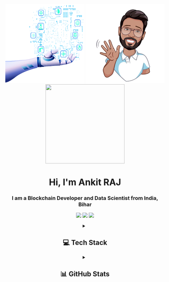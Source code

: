 
<p  align="center">
<img  src="https://github.com/ankitjha2311/ankitjha2311/blob/main/Ai.gif" width="250" height="250" />
<img  src="https://github.com/ankitjha2311/ankitjha2311/blob/main/avatar-removebg-preview.png" width="250" height="250" />
<img src="https://github.com/ankitjha2311/ankitjha2311/blob/main/transBlockch.gif" width="250" height="250" />
</p>
 
<h1 align="center">Hi, I'm Ankit RAJ</h1>
<h3 align="center">I am a Blockchain Developer and Data Scientist from India, Bihar</h3>


<p align="center">
<a href="https://linkedin.com/in/ankit-rudra-ashok-jha" target="blank"><img  src="https://img.shields.io/badge/LinkedIn-%230077B5.svg?logo=linkedin&logoColor=white" /></a>
<a href="https://medium.com/@aeonaten" target="blank"><img  src="https://img.shields.io/badge/Medium-12100E?logo=medium&logoColor=white" /></a>
<a href="https://twitter.com/LevoAnkit" target="blank"><img  src="https://img.shields.io/badge/Twitter-%231DA1F2.svg?logo=Twitter&logoColor=white" /></a>
</p>

<details align="center">
  <summary ><h2 > 💻 Tech Stack </h2></summary>


### Languages
![C](https://img.shields.io/badge/c-%2300599C.svg?style=for-the-badge&logo=c&logoColor=white)
![C++](https://img.shields.io/badge/c++-%2300599C.svg?style=for-the-badge&logo=c%2B%2B&logoColor=white) 
![Java](https://img.shields.io/badge/java-%23ED8B00.svg?style=for-the-badge&logo=java&logoColor=white) 
![PHP](https://img.shields.io/badge/php-%23777BB4.svg?style=for-the-badge&logo=php&logoColor=white) 

![Python](https://img.shields.io/badge/python-3670A0?style=for-the-badge&logo=python&logoColor=ffdd54) 
![Go](https://img.shields.io/badge/go-%2300ADD8.svg?style=for-the-badge&logo=go&logoColor=white) 

### Web Development
![HTML5](https://img.shields.io/badge/html5-%23E34F26.svg?style=for-the-badge&logo=html5&logoColor=white)
![JavaScript](https://img.shields.io/badge/javascript-%23323330.svg?style=for-the-badge&logo=javascript&logoColor=%23F7DF1E) 
![CSS3](https://img.shields.io/badge/css3-%231572B6.svg?style=for-the-badge&logo=css3&logoColor=white)
![Bootstrap](https://img.shields.io/badge/bootstrap-%23563D7C.svg?style=for-the-badge&logo=bootstrap&logoColor=white) 

![Angular](https://img.shields.io/badge/angular-%23DD0031.svg?style=for-the-badge&logo=angular&logoColor=white) 
![Angular.js](https://img.shields.io/badge/angular.js-%23E23237.svg?style=for-the-badge&logo=angularjs&logoColor=white) 
![jQuery](https://img.shields.io/badge/jquery-%230769AD.svg?style=for-the-badge&logo=jquery&logoColor=white) 
![Laravel](https://img.shields.io/badge/laravel-%23FF2D20.svg?style=for-the-badge&logo=laravel&logoColor=white) 

![NodeJS](https://img.shields.io/badge/node.js-6DA55F?style=for-the-badge&logo=node.js&logoColor=white) 
![React](https://img.shields.io/badge/react-%2320232a.svg?style=for-the-badge&logo=react&logoColor=%2361DAFB) 
![SASS](https://img.shields.io/badge/SASS-hotpink.svg?style=for-the-badge&logo=SASS&logoColor=white) 


### Blockchain
![Solidity](https://img.shields.io/badge/Solidity-%23363636.svg?style=for-the-badge&logo=solidity&logoColor=white) 
![Ethereum](https://img.shields.io/badge/Ethereum-3C3C3D?style=for-the-badge&logo=Ethereum&logoColor=white)
![Hyperledger](https://img.shields.io/badge/hyperledger-2F3134?style=for-the-badge&logo=hyperledger&logoColor=white)
![Solona](https://img.shields.io/badge/Solona-2F3134?style=for-the-badge&logo=solona&logoColor=white)

![Polkadot](https://img.shields.io/badge/polkadot-E6007A?style=for-the-badge&logo=polkadot&logoColor=000)
![Web3.js](https://img.shields.io/badge/Web3.js-E6007A?style=for-the-badge&logo=Web3.js&logoColor=%2361DAFB)

### Tools
![Shell Script](https://img.shields.io/badge/shell_script-%23121011.svg?style=for-the-badge&logo=gnu-bash&logoColor=white) 
![AWS](https://img.shields.io/badge/AWS-%23FF9900.svg?style=for-the-badge&logo=amazon-aws&logoColor=white) 
![Azure](https://img.shields.io/badge/azure-%230072C6.svg?style=for-the-badge&logo=azure-devops&logoColor=white) 
![Flask](https://img.shields.io/badge/flask-%23000.svg?style=for-the-badge&logo=flask&logoColor=white) 

![Apache](https://img.shields.io/badge/apache-%23D42029.svg?style=for-the-badge&logo=apache&logoColor=white)
### Databases
![MongoDB](https://img.shields.io/badge/MongoDB-%234ea94b.svg?style=for-the-badge&logo=mongodb&logoColor=white) 
![MySQL](https://img.shields.io/badge/mysql-%2300f.svg?style=for-the-badge&logo=mysql&logoColor=white) 
![SQLite](https://img.shields.io/badge/sqlite-%2307405e.svg?style=for-the-badge&logo=sqlite&logoColor=white) 
### Design 
![Adobe Photoshop](https://img.shields.io/badge/adobephotoshop-%2331A8FF.svg?style=for-the-badge&logo=adobephotoshop&logoColor=white) 
![Gimp Gnu Image Manipulation Program](https://img.shields.io/badge/Gimp-657D8B?style=for-the-badge&logo=gimp&logoColor=FFFFFF) 	
![Figma](https://img.shields.io/badge/figma-%23F24E1E.svg?style=for-the-badge&logo=figma&logoColor=white) 
![Canva](https://img.shields.io/badge/Canva-%2300C4CC.svg?style=for-the-badge&logo=Canva&logoColor=white) 
### Machine Learning & Data Sience

![Keras](https://img.shields.io/badge/Keras-%23D00000.svg?style=for-the-badge&logo=Keras&logoColor=white) 
![NumPy](https://img.shields.io/badge/numpy-%23013243.svg?style=for-the-badge&logo=numpy&logoColor=white) 
![Pandas](https://img.shields.io/badge/pandas-%23150458.svg?style=for-the-badge&logo=pandas&logoColor=white) 
![PyTorch](https://img.shields.io/badge/PyTorch-%23EE4C2C.svg?style=for-the-badge&logo=PyTorch&logoColor=white) 

![scikit-learn](https://img.shields.io/badge/scikit--learn-%23F7931E.svg?style=for-the-badge&logo=scikit-learn&logoColor=white) 
![SciPy](https://img.shields.io/badge/SciPy-%230C55A5.svg?style=for-the-badge&logo=scipy&logoColor=%white) 
![TensorFlow](https://img.shields.io/badge/TensorFlow-%23FF6F00.svg?style=for-the-badge&logo=TensorFlow&logoColor=white) 
###                                  DevOps
![Terraform](https://img.shields.io/badge/terraform-%235835CC.svg?style=for-the-badge&logo=terraform&logoColor=white) 
![Docker](https://img.shields.io/badge/docker-%230db7ed.svg?style=for-the-badge&logo=docker&logoColor=white)
</details>
<details align="center">
  <summary ><h2 > 📊 GitHub Stats</h2></summary>

<p align="center">
<img  src="https://github-readme-stats.vercel.app/api/top-langs/?username=ankitjha2311&theme=radical&hide_border=true&include_all_commits=true&count_private=true&layout=compact" />
</p>
<p align="center">
<img  src="https://github-readme-stats.vercel.app/api?username=ankitjha2311&show_icons=true&locale=en&theme=radical&hide_border=true" alt="ankitjha2311" />
<img  src="https://github-readme-streak-stats.herokuapp.com/?user=ankitjha2311&theme=radical&hide_border=true&date_format=M%20j%5B%2C%20Y%5D" alt="ankitjha2311"/>
</p>


<h3 align="center">🏆 GitHub Trophies</h3>

##

<p align="center">
<img  src="https://github-profile-trophy.vercel.app/?username=ankitjha2311&theme=onedark&no-frame=true&no-bg=false&margin-w=5"  />
</p>

